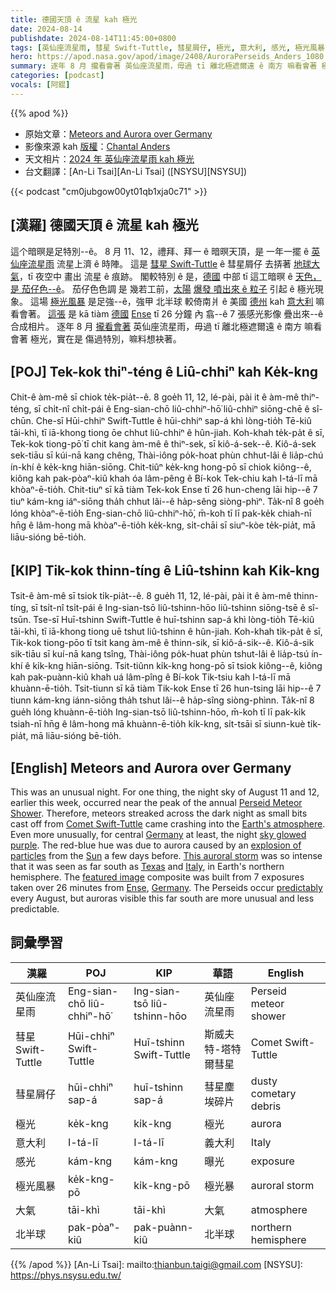 ```yaml
---
title: 德國天頂 ê 流星 kah 極光
date: 2024-08-14
publishdate: 2024-08-14T11:45:00+0800
tags: [英仙座流星雨, 彗星 Swift-Tuttle, 彗星屑仔, 極光, 意大利, 感光, 極光風暴, 大氣, 北半球]
hero: https://apod.nasa.gov/apod/image/2408/AuroraPerseids_Anders_1080.jpg
summary: 逐年 8 月 攏看會著 英仙座流星雨，毋過 tī 離北極遮爾遠 ê 南方 嘛看會著 極光，實在是無四常嘛料想袂著。
categories: [podcast]
vocals: [阿錕]
---
```


{{% apod %}}

- 原始文章：[Meteors and Aurora over Germany](https://apod.nasa.gov/apod/ap240814.html)
- 影像來源 kah [版權][copyright]：[Chantal Anders](https://www.instagram.com/wetter_eule/)
- 天文相片：[2024 年 英仙座流星雨 kah 極光](https://www.facebook.com/media/set/?set=a.488496753878907&type=3)
- 台文翻譯：[An-Li Tsai][An-Li Tsai] ([NSYSU][NSYSU])

{{< podcast "cm0jubgow00yt01qb1xja0c71" >}}

## [漢羅] 德國天頂 ê 流星 kah 極光
這个暗暝是足特別--ê。
8 月 11、12，禮拜、拜一 ê 暗暝天頂，是 一年一擺 ê [英仙座流星雨][Perseid Meteor Shower] 流星上濟 ê 時陣。
這是 [彗星 Swift-Tuttle][Comet Swift-Tuttle] ê 彗星屑仔 去挵著 [地球大氣][Earth's atmosphere]，tī 夜空中 畫出 流星 ê 痕跡。
閣較特別 ê 是，[德國][Germany] 中部 tī 這工暗暝 ê [天色，是 茄仔色--ê][sky glowed purple]。
茄仔色色調 是 幾若工前，[太陽][Sun] [爆發 噴出來 ê 粒子][explosion of particles] 引起 ê 極光現象。
這場 [極光風暴][This auroral storm] 是足強--ê，強甲 北半球 較倚南爿 ê 美國 [德州][Texas] kah [意大利][Italy] 嘛看會著。
[這張][featured image] 是 kā tiàm [德國][Germany] [Ense][Ense] tī 26 分鐘 內 翕--ê 7 張感光影像 疊出來--ê 合成相片。
逐年 8 月 [攏看會著][predictably] 英仙座流星雨，毋過 tī 離北極遮爾遠 ê 南方 嘛看會著 極光，實在是 傷過特別，嘛料想袂著。

## [POJ] Tek-kok thiⁿ-téng ê Liû-chhiⁿ kah Ke̍k-kng
Chit-ê àm-mê sī chiok te̍k-pia̍t--ê.
8 goe̍h 11, 12, lé-pài, pài it ê àm-mê thiⁿ-téng, sī chi̍t-nî chi̍t-pái ê Eng-sian-chō liû-chhiⁿ-hō͘ liû-chhiⁿ siōng-chē ê sî-chūn.
Che-sī Hūi-chhiⁿ Swift-Tuttle ê hūi-chhiⁿ sap-á khì lòng-tio̍h Tē-kiû tāi-khì, tī iā-khong tiong ōe chhut liû-chhiⁿ ê hûn-jiah.
Koh-khah te̍k-pa̍t ê sī, Tek-kok tiong-pō͘ tī chit kang àm-mê ê thiⁿ-sek, sī kiô-á-sek--ê.
Kiô-á-sek sek-tiāu sī kúi-nā kang chêng, Thài-iông po̍k-hoat phùn chhut-lâi ê lia̍p-chú ín-khí ê ke̍k-kng hiān-siōng.
Chit-tiûⁿ ke̍k-kng hong-pō sī chiok kiông--ê, kiông kah pak-pòaⁿ-kiû khah óa lâm-pêng ê Bí-kok Tek-chiu kah I-tá-lī mā khòaⁿ-ē-tio̍h.
Chit-tiuⁿ sī kā tiàm Tek-kok Ense tī 26 hun-cheng lāi hip--ê 7 tiuⁿ kám-kng iáⁿ-siōng tha̍h chhut lâi--ê ha̍p-sêng siòng-phìⁿ.
Ta̍k-nî 8 goe̍h lóng khòaⁿ-ē-tio̍h Eng-sian-chō liû-chhiⁿ-hō͘, m̄-koh tī lī pak-ke̍k chiah-nī hn̄g ê lâm-hong mā khòaⁿ-ē-tio̍h ke̍k-kng, si̍t-chāi sī siuⁿ-kòe te̍k-pia̍t, mā liāu-sióng bē-tio̍h.

## [KIP] Tik-kok thinn-tíng ê Liû-tshinn kah Ki̍k-kng
Tsit-ê àm-mê sī tsiok ti̍k-pia̍t--ê.
8 gue̍h 11, 12, lé-pài, pài it ê àm-mê thinn-tíng, sī tsi̍t-nî tsi̍t-pái ê Ing-sian-tsō liû-tshinn-hōo liû-tshinn siōng-tsē ê sî-tsūn.
Tse-sī Huī-tshinn Swift-Tuttle ê huī-tshinn sap-á khì lòng-tio̍h Tē-kiû tāi-khì, tī iā-khong tiong uē tshut liû-tshinn ê hûn-jiah.
Koh-khah ti̍k-pa̍t ê sī, Tik-kok tiong-pōo tī tsit kang àm-mê ê thinn-sik, sī kiô-á-sik--ê.
Kiô-á-sik sik-tiāu sī kuí-nā kang tsîng, Thài-iông po̍k-huat phùn tshut-lâi ê lia̍p-tsú ín-khí ê ki̍k-kng hiān-siōng.
Tsit-tiûnn ki̍k-kng hong-pō sī tsiok kiông--ê, kiông kah pak-puànn-kiû khah uá lâm-pîng ê Bí-kok Tik-tsiu kah I-tá-lī mā khuànn-ē-tio̍h.
Tsit-tiunn sī kā tiàm Tik-kok Ense tī 26 hun-tsing lāi hip--ê 7 tiunn kám-kng iánn-siōng tha̍h tshut lâi--ê ha̍p-sîng siòng-phìnn.
Ta̍k-nî 8 gue̍h lóng khuànn-ē-tio̍h Ing-sian-tsō liû-tshinn-hōo, m̄-koh tī lī pak-ki̍k tsiah-nī hn̄g ê lâm-hong mā khuànn-ē-tio̍h ki̍k-kng, si̍t-tsāi sī siunn-kuè ti̍k-pia̍t, mā liāu-sióng bē-tio̍h.

## [English] Meteors and Aurora over Germany
This was an unusual night.
For one thing, the night sky of August 11 and 12, earlier this week, occurred near the peak of the annual [Perseid Meteor Shower][Perseid Meteor Shower].
Therefore, meteors streaked across the dark night as small bits cast off from [Comet Swift-Tuttle][Comet Swift-Tuttle] came crashing into the [Earth's atmosphere][Earth's atmosphere].
Even more unusually, for central [Germany][Germany] at least, the night [sky glowed purple][sky glowed purple].
The red-blue hue was due to aurora caused by an [explosion of particles][explosion of particles] from the [Sun][Sun] a few days before.
[This auroral storm][This auroral storm] was so intense that it was seen as far south as [Texas][Texas] and [Italy][Italy], in Earth's northern hemisphere.
The [featured image][featured image] composite was built from 7 exposures taken over 26 minutes from [Ense][Ense], [Germany][Germany].
The Perseids occur [predictably][predictably] every August, but auroras visible this far south are more unusual and less predictable.

## 詞彙學習

|漢羅|POJ|KIP|華語|English|
|-|-|-|-|-|
|英仙座流星雨|Eng-sian-chō liû-chhiⁿ-hō͘|Ing-sian-tsō liû-tshinn-hōo|英仙座流星雨|Perseid meteor shower|
|彗星 Swift-Tuttle|Hūi-chhiⁿ Swift-Tuttle|Huī-tshinn Swift-Tuttle|斯威夫特-塔特爾彗星|Comet Swift-Tuttle|
|彗星屑仔|hūi-chhiⁿ sap-á|huī-tshinn sap-á|彗星塵埃碎片|dusty cometary debris|
|極光|ke̍k-kng|ki̍k-kng|極光|aurora|
|意大利|I-tá-lī|I-tá-lī|義大利|Italy|
|感光|kám-kng|kám-kng|曝光|exposure|
|極光風暴|ke̍k-kng-pō|ki̍k-kng-pō|極光暴|auroral storm|
|大氣|tāi-khì|tāi-khì|大氣|atmosphere|
|北半球|pak-pòaⁿ-kiû|pak-puànn-kiû|北半球|northern hemisphere|

{{% /apod %}}
[An-Li Tsai]: mailto:thianbun.taigi@gmail.com
[NSYSU]: https://phys.nsysu.edu.tw/

[copyright]: https://apod.nasa.gov/apod/fap/lib/about_apod.html#srapply
[License3]: https://creativecommons.org/licenses/by/3.0/
[License2]:https://creativecommons.org/licenses/by-nc-nd/2.0/

[Perseid Meteor Shower]:https://science.nasa.gov/solar-system/meteors-meteorites/perseids/
[Comet Swift-Tuttle]:https://apod.nasa.gov/apod/astropix.htmlap960219.html
[Earth's atmosphere]:https://www.nasa.gov/general/what-is-earths-atmosphere/
[Germany]:https://en.wikipedia.org/wiki/Germany
[sky glowed purple]:https://apod.nasa.gov/apod/astropix.htmlap240612.html
[explosion of particles]:https://apod.nasa.gov/apod/astropix.htmlap180902.html
[Sun]:https://science.nasa.gov/sun/
[This auroral storm]:https://www.swpc.noaa.gov/news/severe-g4-geomagnetic-storms-observed-12-aug-2024
[Texas]:https://spaceweathergallery2.com/indiv_upload.php?upload_id=211318
[Italy]:https://spaceweathergallery2.com/indiv_upload.php?upload_id=211357
[featured image]:https://www.instagram.com/p/C-k4uM-NtSP/
[Ense]:https://youtu.be/7SylqzpjQfA
[Germany]:https://en.wikipedia.org/wiki/Germany
[predictably]:https://mrwallpaper.com/images/high/cute-yet-bored-funny-cat-e2ftbgrfxrbazqsb.webp
